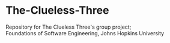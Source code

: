 # The-Clueless-Three
Repository for The Clueless Three's group project;  
Foundations of Software Engineering, Johns Hopkins University 
